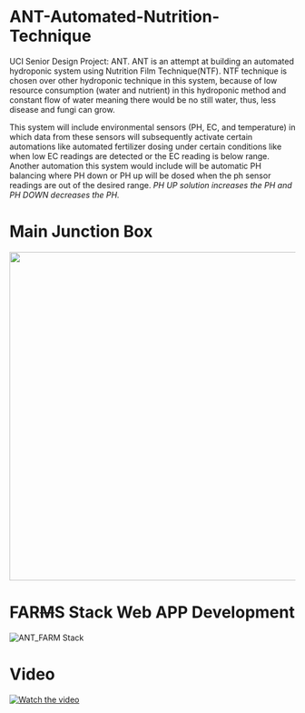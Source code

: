 # ANT-Automated-Nutrition-Technique
UCI Senior Design Project: ANT. ANT is an attempt at building an automated hydroponic system using Nutrition Film Technique(NTF). NTF technique is chosen over other hydroponic technique in this system, because of low resource consumption (water and nutrient) in this hydroponic method and constant flow of water meaning there would be no still water, thus, less disease and fungi can grow.  

This system will include environmental sensors (PH, EC, and temperature) in which data from these sensors will subsequently activate certain automations like automated fertilizer dosing under certain conditions like when low EC readings are detected or the EC reading is below range. Another automation this system would include will be automatic PH balancing where PH down or PH up will be dosed when the ph sensor readings are out of the desired range.
*PH UP solution increases the PH and PH DOWN decreases the PH.*

# Main Junction Box
<img src="https://user-images.githubusercontent.com/81543048/159096678-b0b8ce7d-6843-44e4-8cee-ecaebb4a2d32.png" width="578">

# FAR~~M~~S Stack Web APP Development
![ANT_FARM Stack](https://user-images.githubusercontent.com/81543048/158913606-9f3dc8c1-3369-4925-8cf2-6f89fc34f374.svg)

# Video
[![Watch the video](http://img.youtube.com/vi/HFA_pV7wh8E/maxresdefault.jpg)](https://www.youtube.com/watch?v=HFA_pV7wh8E)


